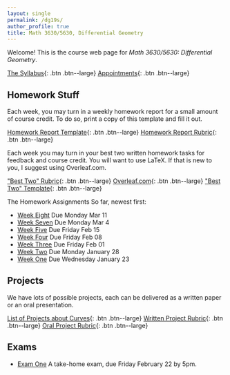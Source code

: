 ```yaml
---
layout: single
permalink: /dg19s/
author_profile: true
title: Math 3630/5630, Differential Geometry
---
```


Welcome! This is the course web page for _Math 3630/5630: Differential Geometry_.

[The Syllabus](https://docs.google.com/document/d/1bmePn8F403_vp8M2k5O1cq6AEgAyyM13O-7mebfVYMc/edit?usp=sharing){: .btn .btn--large}
[Appointments](https://theronhitchman.youcanbook.me/){: .btn .btn--large}


## Homework Stuff

Each week, you may turn in a weekly homework report for a small amount of
course credit. To do so, print a copy of this template and fill it out.

[Homework Report Template](https://docs.google.com/document/d/1uHN0405gIW-M8zLX44TMYPJaVKZShQxTkFsr6RfKthg/edit?usp=sharing){: .btn .btn--large}
[Homework Report Rubric](https://docs.google.com/document/d/1X_wVv6p1KMPkt-x3fioZ0DJzBF-SoVk89QuNZQlks-w/edit?usp=sharing){: .btn .btn--large}

Each week you may turn in your best two written homework tasks for feedback
and course credit. You will want to use LaTeX. If that is new to you, I suggest
using Overleaf.com.

["Best Two" Rubric](https://docs.google.com/document/d/17RABycNuc9AzKieV_WtfwvOHH1h7EIyutrqEbOyu7DE/edit?usp=sharing){: .btn .btn--large}
[Overleaf.com](https://www.overleaf.com/){: .btn .btn--large}
["Best Two" Template]({{site.url}}{{site.baseurl}}/assets/BestTwoTemplate.tex){: .btn .btn--large}

The Homework Assignments So far, newest first:

  * [Week Eight]({{site.url}}{{site.baseurl}}/assets/dg19-homework7.pdf) Due Monday Mar 11
  * [Week Seven]({{site.url}}{{site.baserurl}}/assets/dg19-homework6.pdf) Due Monday Mar 4
  * [Week Five]({{site.url}}{{site.baserurl}}/assets/dg19-homework5.pdf) Due Friday Feb 15
  * [Week Four]({{site.url}}{{site.baserurl}}/assets/dg19-homework4.pdf) Due Friday Feb 08
  * [Week Three]({{site.url}}{{site.baseurl}}/assets/dg19-homework3.pdf) Due Friday Feb 01
  * [Week Two]({{site.url}}{{site.baseurl}}/assets/dg19-homework2.pdf) Due Monday January 28
  * [Week One]({{site.url}}{{site.baseurl}}/assets/dg19-homework1.pdf) Due Wednesday January 23

## Projects

We have lots of possible projects, each can be delivered as a written paper or an oral  presentation.

[List of Projects about Curves](https://docs.google.com/document/d/1GaykWFnGeYQYwvuKsdk92z7ch-AEuHFdoGRAvDHT26c/edit?usp=sharing){: .btn .btn--large}
[Written Project Rubric](https://docs.google.com/document/d/1cMcbr2i1W_vLDXrhFism9xEEOZP2Vnz9SyKf4IDsqdA/edit?usp=sharing){: .btn .btn--large}
[Oral Project Rubric](https://docs.google.com/document/d/1pLT8xcUly1JsTZV-5faZcmK5sktgc3Umhl4AaO_qPIg/edit?usp=sharing){: .btn .btn--large}


## Exams

 * [Exam One]({{site.url}}{{site.baseurl}}/assets/dg-exam1.pdf) A take-home exam, due Friday February 22 by 5pm.
